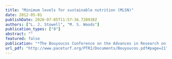 ```yaml
---
title: "Minimum levels for sustainable nutrition (MLSN)"
date: 2012-05-01
publishDate: 2020-07-05T11:57:36.728938Z
authors: ["L. J. Stowell", "M. S. Woods"]
publication_types: ["0"]
abstract: ""
featured: false
publication: "*The Bouyoucos Conference on the Advances in Research on Soil Biological, Chemical and Physical Properties for Sustainable Constructed Rootzones*"
url_pdf: "http://www.paceturf.org/PTRI/Documents/Bouyoucos.pdf#page=21"
---
```


